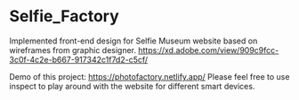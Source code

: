 # Selfie_Factory
Implemented front-end design for Selfie Museum website based on wireframes from graphic designer. https://xd.adobe.com/view/909c9fcc-3c0f-4c2e-b667-917342c1f7d2-c5cf/

Demo of this project: https://photofactory.netlify.app/
Please feel free to use inspect to play around with the website for different smart devices. 
